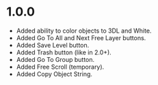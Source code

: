 # 1.0.0
- Added ability to color objects to 3DL and White.
- Added Go To All and Next Free Layer buttons.
- Added Save Level button.
- Added Trash button (like in 2.0+).
- Added Go To Group button.
- Added Free Scroll (temporary).
- Added Copy Object String.